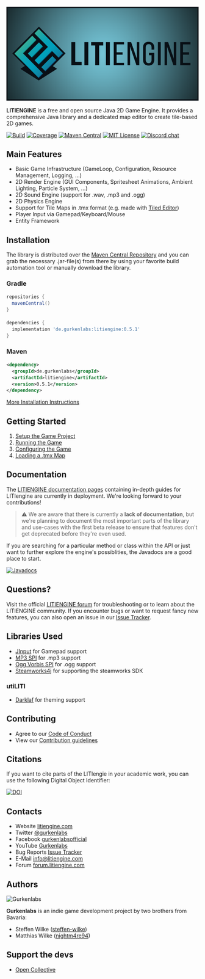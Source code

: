 ![LITIENGINE Logo](resources/litiengine-banner.png "LITIENGINE Logo")

**LITIENGINE** is a free and open source Java 2D Game Engine. It provides a comprehensive Java library and a dedicated map editor to create tile-based 2D games.

[![Build](https://github.com/gurkenlabs/litiengine/actions/workflows/gradle.yml/badge.svg)](https://github.com/gurkenlabs/litiengine/actions/workflows/gradle.yml)
[![Coverage](https://img.shields.io/sonar/coverage/de.gurkenlabs:litiengine?server=https%3A%2F%2Fsonarcloud.io&style=flat-square)](https://sonarcloud.io/dashboard?id=de.gurkenlabs%3Alitiengine)
[![Maven Central](https://img.shields.io/maven-central/v/de.gurkenlabs/litiengine.svg?style=flat-square)](https://maven-badges.herokuapp.com/maven-central/de.gurkenlabs/litiengine)
[![MIT License](https://img.shields.io/github/license/gurkenlabs/litiengine?style=flat-square)](https://github.com/gurkenlabs/litiengine/blob/master/LICENSE)
[![Discord chat](https://img.shields.io/discord/326074836508213258?style=flat-square&logo=discord)](https://discord.gg/rRB9cKD)


## Main Features

* Basic Game Infrastructure (GameLoop, Configuration, Resource Management, Logging, ...)
* 2D Render Engine (GUI Components, Spritesheet Animations, Ambient Lighting, Particle System, ...)
* 2D Sound Engine (support for .wav, .mp3 and .ogg)
* 2D Physics Engine
* Support for Tile Maps in .tmx format (e.g. made with [Tiled Editor](http://www.mapeditor.org/))
* Player Input via Gamepad/Keyboard/Mouse
* Entity Framework

## Installation
The library is distributed over the [Maven Central Repository](https://search.maven.org/artifact/de.gurkenlabs/LITIENGINE/) and you can grab the necessary .jar-file(s) from there by using your favorite build automation tool or manually download the library.

### Gradle
```groovy
repositories {
  mavenCentral()
}

dependencies {
  implementation 'de.gurkenlabs:litiengine:0.5.1'
}
```

### Maven
```xml
<dependency>
  <groupId>de.gurkenlabs</groupId>
  <artifactId>litiengine</artifactId>
  <version>0.5.1</version>
</dependency>
```
[More Installation Instructions](https://litiengine.com/download/)
## Getting Started

1. [Setup the Game Project](https://litiengine.com/docs/getting-started/)
2. [Running the Game](https://litiengine.com/docs/getting-started/run-the-game/)
3. [Configuring the Game](https://litiengine.com/docs/configuration/)
4. [Loading a .tmx Map](https://youtu.be/RR3QxOhV8hM)

## Documentation
The [LITIENGINE documentation pages](https://litiengine.com/docs/) containing in-depth guides for LITIengine are currently in deployment. We're looking forward to your contributions!

> :warning: We are aware that there is currently a **lack of documentation**, but we're planning to document the most important parts of the library and use-cases with the first beta release to ensure that features don't get deprecated before they're even used.

If you are searching for a particular method or class within the API or just want to further explore the engine's possiblities, the Javadocs are a good place to start. 

[![Javadocs](http://www.javadoc.io/badge/de.gurkenlabs/litiengine.svg)](https://litiengine.com/api/) 
## Questions?
Visit the official [LITIENGINE forum](https://forum.litiengine.com/) for troubleshooting or to learn about the LITIENGINE community. If you encounter bugs or want to request fancy new features, you can also open an issue in our [Issue Tracker](https://github.com/gurkenlabs/litiengine/issues).

## Libraries Used

* [JInput](https://github.com/jinput/jinput) for Gamepad support
* [MP3 SPI](http://www.javazoom.net/mp3spi/mp3spi.html) for .mp3 support
* [Ogg Vorbis SPI](http://www.javazoom.net/vorbisspi/vorbisspi.html) for .ogg support
* [Steamworks4j](https://github.com/code-disaster/steamworks4j) for supporting the steamworks SDK

### utiLITI 
* [Darklaf](https://github.com/weisJ/darklaf) for theming support

## Contributing
* Agree to our [Code of Conduct](https://github.com/gurkenlabs/litiengine/blob/master/CODE_OF_CONDUCT.md)
* View our [Contribution guidelines](https://github.com/gurkenlabs/litiengine/blob/master/CONTRIBUTING.md)

## Citations
If you want to cite parts of the LITIengie in your academic work, you can use the following Digital Object Identifier:

[![DOI](https://zenodo.org/badge/87944612.svg)](https://zenodo.org/badge/latestdoi/87944612)

## Contacts 
* Website [litiengine.com](https://litiengine.com)
* Twitter [@gurkenlabs](https://twitter.com/gurkenlabs)
* Facebook [gurkenlabsofficial](https://www.facebook.com/gurkenlabsofficial/)
* YouTube [Gurkenlabs](https://www.youtube.com/channel/UCN7-9zYTxip_Hl1LvCQ8RBA)
* Bug Reports [Issue Tracker](https://github.com/gurkenlabs/litiengine/issues)
* E-Mail info@litiengine.com
* Forum [forum.litiengine.com](https://forum.litiengine.com/)

## Authors
![Gurkenlabs](https://gurkenlabs.de/wp-content/uploads/2018/12/logo-banner-website.png "Gurkenlabs")

**Gurkenlabs** is an indie game development project by two brothers from Bavaria:
* Steffen Wilke ([steffen-wilke](https://github.com/steffen-wilke))
* Matthias Wilke ([nightm4re94](https://github.com/nightm4re94))

## Support the devs

* [Open Collective](https://opencollective.com/litiengine)
